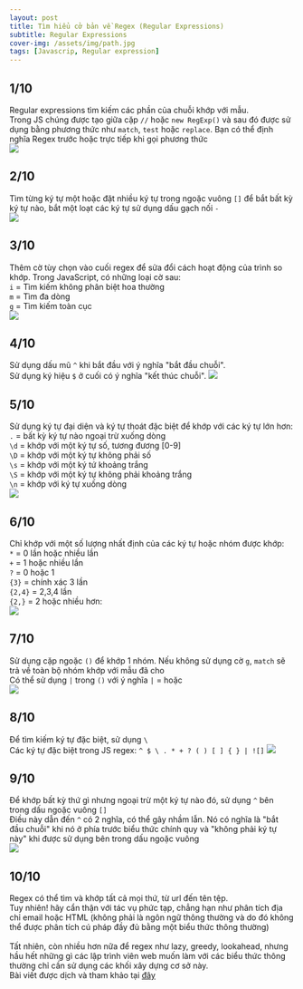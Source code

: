 ```yaml
---
layout: post
title: Tìm hiểu cở bản về Regex (Regular Expressions)
subtitle: Regular Expressions
cover-img: /assets/img/path.jpg
tags: [Javascrip, Regular expression]
---
```

## **1/10**<br>
Regular expressions tìm kiếm các phần của chuỗi khớp với mẫu.<br>
Trong JS chúng được tạo giữa cặp `//` hoặc `new RegExp()` và sau đó được sử dụng bằng phương thức như `match`, `test` hoặc `replace`.
Bạn có thể định nghĩa Regex trước hoặc trực tiếp khi gọi phương thức<br>
![](https://images.viblo.asia/4bde60d2-aed3-48f7-af75-2f0daf2a1f38.png)<br>
## **2/10**<br>
Tìm từng ký tự một hoặc đặt nhiều ký tự trong ngoặc vuông `[]` để bắt bất kỳ ký tự nào, bắt một loạt các ký tự sử dụng dấu gạch nối `-`<br>
![](https://images.viblo.asia/168856e2-fd9c-45ae-95db-61e71f0bea91.png)<br>
## **3/10**<br>
Thêm cờ tùy chọn vào cuối regex để sửa đổi cách hoạt động của trình so khớp. Trong JavaScript, có những loại cờ sau:<br>
`i` = Tìm kiếm không phân biệt hoa thường<br>
`m` = Tìm đa dòng<br>
`g` = Tìm kiếm toàn cục<br>
![](https://images.viblo.asia/27654f98-9969-43b8-8142-374a4802c9b8.png)
## **4/10**<br>
Sử dụng dấu mũ `^` khi bắt đầu với ý nghĩa "bắt đầu chuỗi".<br>Sử dụng ký hiệu `$` ở cuối có ý nghĩa "kết thúc chuỗi".
![](https://images.viblo.asia/379347a2-ef1f-47e0-8434-2dab55c03ad6.png)<br>
## **5/10**<br>
Sử dụng ký tự đại diện và ký tự thoát đặc biệt để khớp với các ký tự lớn hơn:<br>
`.` = bất kỳ ký tự nào ngoại trừ xuống dòng<br>
`\d` = khớp với một ký tự số, tương đương [0-9]<br>
`\D` = khớp với một ký tự không phải số<br>
`\s` = khớp với một ký tứ khoảng trắng<br>
`\S` = khớp với một ký tự không phải khoảng trắng<br>
`\n` = khớp với ký tự xuống dòng<br>
![](https://images.viblo.asia/0a6f8a51-2771-44fa-9183-7ec4bde2a63a.png)<br>
## **6/10**<br>
Chỉ khớp với một số lượng nhất định của các ký tự hoặc nhóm được khớp:<br>
`*` = 0 lần hoặc nhiều lần<br>
`+` = 1 hoặc nhiều lần<br>
`?` = 0 hoặc 1<br> 
`{3}` = chính xác 3 lần <br> 
`{2,4}` = 2,3,4 lần<br>
`{2,}` = 2 hoặc nhiều hơn:<br>
![](https://images.viblo.asia/1a3fda23-dc25-495c-ba95-7bae7a9d2d23.png)<br>
## **7/10**<br>
Sử dụng cặp ngoặc `()` để khớp 1 nhóm. Nếu không sử dụng cờ  `g`,  `match` sẽ trả về toàn bộ nhóm khớp với mẫu đã cho <br> Có thể sử dụng `|` trong `()` với ý nghĩa `|` = hoặc<br>![](https://images.viblo.asia/d6ec18a8-d590-4139-8118-5b926c13daca.png)<br>
## **8/10**<br>
Để tìm kiếm ký tự đặc biệt, sử dụng `\`<br>
Các ký tự đặc biệt trong JS regex: `^ $ \ . * + ? ( ) [ ] { } | ![]`
![](https://images.viblo.asia/02c5ac44-d5e8-462b-8b77-f7f89b5902ed.png)<br>
## **9/10**<br>
Để khớp bất kỳ thứ gì nhưng ngoại trừ một ký tự nào đó, sử dụng `^` bên trong dấu ngoặc vuông `[]`<br>
Điều này dẫn đến `^` có 2 nghĩa, có thể gây nhầm lẫn. Nó có nghĩa là "bắt đầu chuỗi" khi nó ở phía trước biểu thức chính quy và "không phải ký tự này" khi được sử dụng bên trong dấu ngoặc vuông<br>
![](https://images.viblo.asia/fb167242-c3f8-4eee-942e-39ae87edba2b.png)<br>
## **10/10**<br>
Regex có thể tìm và khớp tất cả mọi thứ, từ url đến tên tệp.<br>
Tuy nhiên! hãy cẩn thận với tác vụ phức tạp, chẳng hạn như phân tích địa chỉ email hoặc HTML (không phải là ngôn ngữ thông thường và do đó không thể được phân tích cú pháp đầy đủ bằng một biểu thức thông thường)<br><br>
Tất nhiên, còn nhiều hơn nữa để regex như lazy, greedy, lookahead, nhưng hầu hết những gì các lập trình viên web muốn làm với các biểu thức thông thường chỉ cần sử dụng các khối xây dựng cơ sở này.<br>
Bài viết được dịch và tham khảo tại [đây](https://dev.to/chrisachard/intro-to-regex-for-web-developers-2fj4?fbclid=IwAR03y8jIenOjRtE_rcJMvoqfvvD2gdQc6YKyj_pEdrK3h6RnbdLEF0cmji0)

